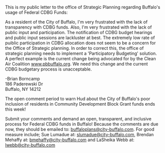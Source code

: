 
This is my public letter to the office of Strategic Planning regarding Buffalo's usage of Federal CDBG Funds:

As a resident of the City of Buffalo, I'm very frustrated with the lack of transparency with CDBG funds. Also, I'm very frustrated with the lack of public input and participation. The notification of CDBG budget hearings and public input sessions are lackluster at best. The extremely low rate of puiblic participation in CDBG allocation does not seem to be a concern for the Office of Strategic planning. In order to correct this, the office of strategic planning needs to implement a 'Participatory Budgeting' solution. A perfect example is the current change being advocated for by the Clean Air Coalition www.pbbuffalo.org. We need this change and the current CDBG budgetary process is unacceptable.

-Brian Borncamp  
186 Paderewski Dr  
Buffalo, NY 14212  


The open comment period to warn Hud about the City of Buffalo's poor inclusion of residents in Community Development Block Grant funds ends this week!

Submit your comments and demand an open, transparent, and inclusive process for Federal CDBG funds in Buffalo! 
Because the comments are due now, they should be emailed to: buffaloplans@city-buffalo.com. For good measure include; Sue Lumadue at: slumadue@city-buffalo.com, Brendan Mehaffy at: bmehaffy@city-buffalo.com and LaSheika Webb at: lwebb@city-buffalo.com
